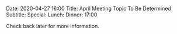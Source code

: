 Date: 2020-04-27 16:00
Title: April Meeting Topic To Be Determined
Subtitle: 
Special: 
Lunch:
Dinner: 17:00

Check back later for more information.